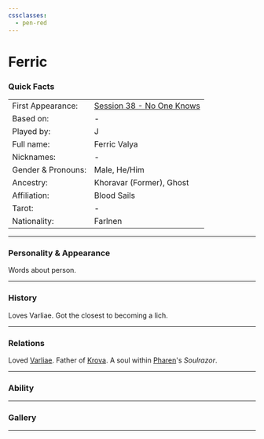 ```yaml
---
cssclasses:
  - pen-red
---
```

# Ferric
### Quick Facts

|                    |                                                                                           |
| ------------------ | ----------------------------------------------------------------------------------------- |
| First Appearance:  | [Session 38 - No One Knows](../../Session%20Notes/Session%2038%20-%20No%20One%20Knows%5C) |
| Based on:          | -                                                                                         |
| Played by:         | J                                                                                         |
| Full name:         | Ferric Valya                                                                              |
| Nicknames:         | -                                                                                         |
| Gender & Pronouns: | Male, He/Him                                                                              |
| Ancestry:          | Khoravar (Former), Ghost                                                                  |
| Affiliation:       | Blood Sails                                                                               |
| Tarot:             | -                                                                                         |
| Nationality:       | Farlnen                                                                                   |
***
### Personality & Appearance
Words about person.

***
### History
Loves Varliae. Got the closest to becoming a lich.

***
### Relations
Loved [Varliae](Varliae.md).
Father of [Krova](Krova.md).
A soul within [Pharen](../Pharen.md)'s *Soulrazor*.

***
### Ability


***
### Gallery

***
